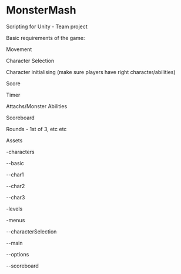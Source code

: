# MonsterMash
Scripting for Unity - Team project


Basic requirements of the game:

Movement

Character Selection

Character initialising (make sure players have right character/abilities)

Score

Timer

Attachs/Monster Abilities

Scoreboard

Rounds - 1st of 3, etc etc


Assets

-characters

--basic

--char1

--char2

--char3

-levels

-menus

--characterSelection

--main

--options

--scoreboard
